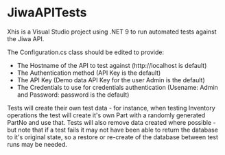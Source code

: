 # JiwaAPITests
Xhis is a Visual Studio project using .NET 9 to run automated tests against the Jiwa API.

The Configuration.cs class should be edited to provide:
* The Hostname of the API to test against (http://localhost is default)
* The Authentication method (API Key is the default)
* The API Key (Demo data API Key for the user Admin is the default)
* The Credentials to use for credentials authentication (Usename: Admin and Password: password is the default)

Tests will create their own test data - for instance, when testing Inventory operations the test will create it's own Part with a randomly generated PartNo and use that.
Tests will also remove data created where possible - but note that if a test fails it may not have been able to return the database to it's original state, so a restore or re-create of the database between test runs may be needed.
